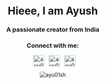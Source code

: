 <!---
ayu01sh/ayu01sh is a ✨ special ✨ repository because its `README.md` (this file) appears on your GitHub profile.
You can click the Preview link to take a look at your changes.
--->

<h1 align="center">Hieee, I am Ayush</h1>
<h3 align="center">A passionate creator from India</h3>

<h3 align="center">Connect with me:</h3>
<p align="center">
&nbsp;
<a href="https://linkedin.com/in/ayu01sh" target="blank"><img align="center" src="https://raw.githubusercontent.com/rahuldkjain/github-profile-readme-generator/master/src/images/icons/Social/linked-in-alt.svg" alt="ayu01sh" height="30"/></a> 
&nbsp;
<a href="https://instagram.com/ayu01sh" target="blank"><img align="center" src="https://raw.githubusercontent.com/rahuldkjain/github-profile-readme-generator/master/src/images/icons/Social/instagram.svg" alt="ayu01sh" height="30"/></a>
&nbsp;
<a href="https://twitter.com/ayu01sh" target="blank"><img align="center" src="https://raw.githubusercontent.com/rahuldkjain/github-profile-readme-generator/master/src/images/icons/Social/twitter.svg" alt="ayu01sh" height="30"/></a>
</p>

<p align="center"><img align="center" src="https://github-readme-streak-stats.herokuapp.com/?user=ayu01sh&" alt="ayu01sh" /></p>
